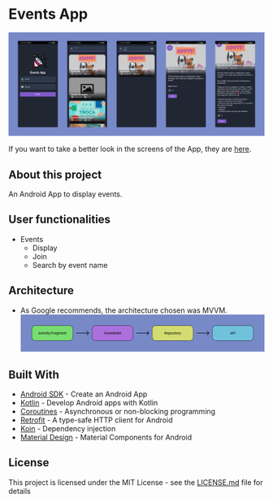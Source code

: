# Events App
![](app_prints.png)

If you want to take a better look in the screens of the App, they are [here](https://drive.google.com/drive/folders/1ssQviNmhYkwfkknuohyn0i7wpVaZK9a6?usp=sharing).

## About this project

An Android App to display events.

## User functionalities

- Events
  - Display 
  - Join
  - Search by event name

## Architecture
- As Google recommends, the architecture chosen was MVVM.
![](viewmodel.png)

## Built With
- [Android SDK](https://developer.android.com/) - Create an Android App
- [Kotlin](https://developer.android.com/kotlin) - Develop Android apps with Kotlin
- [Coroutines](https://kotlinlang.org/docs/coroutines-overview.html) - Asynchronous or non-blocking programming
- [Retrofit](https://square.github.io/retrofit/) - A type-safe HTTP client for Android
- [Koin](https://insert-koin.io/) - Dependency injection
- [Material Design](https://material.io/develop/android/) - Material Components for Android
## License

This project is licensed under the MIT License - see the [LICENSE.md](https://github.com/diegoleonds/ScoreApp/blob/master/LICENSE) file for details

